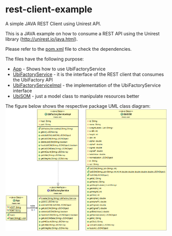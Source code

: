 # rest-client-example
A simple JAVA REST Client using Unirest API.

This is a JAVA example on how to consume a REST API using the Unirest library (http://unirest.io/java.html).

Please refer to the [pom.xml](https://github.com/carlosbate/rest-client-example/blob/master/pom.xml) file to check the dependencies.

The files have the following purpose:
  * [App](https://github.com/carlosbate/rest-client-example/blob/master/src/main/java/thesis/rest/App.java) - Shows how to use UbiFactoryService
  * [UbiFactoryService](https://github.com/carlosbate/rest-client-example/blob/master/src/main/java/thesis/rest/UbiFactoryService.java) - it is the interface of the REST client that consumes the UbiFactory API
  * [UbiFactoryServiceImpl](https://github.com/carlosbate/rest-client-example/blob/master/src/main/java/thesis/rest/UbiFactoryServiceImpl.java) - the implementation of the UbiFactoryService interface
  * [UbiSOM](https://github.com/carlosbate/rest-client-example/blob/master/src/main/java/thesis/rest/UbiSOM.java) - just a model class to manipulate resources better

The figure below shows the respective package UML class diagram:
![Class Diagram](https://github.com/carlosbate/rest-client-example/blob/master/class-diagram.png)
